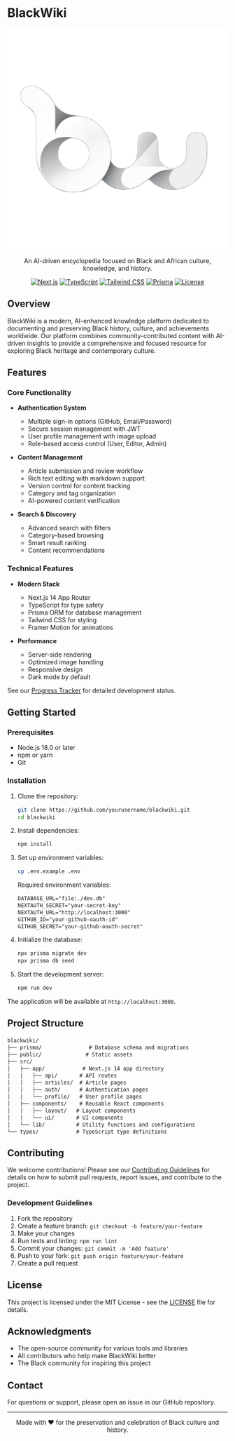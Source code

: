 # BlackWiki

<div align="center">

![BlackWiki Logo](public/bwikilogo.png)

An AI-driven encyclopedia focused on Black and African culture, knowledge, and history.

[![Next.js](https://img.shields.io/badge/Next.js-14-black)](https://nextjs.org/)
[![TypeScript](https://img.shields.io/badge/TypeScript-5-blue)](https://www.typescriptlang.org/)
[![Tailwind CSS](https://img.shields.io/badge/Tailwind-3-38B2AC)](https://tailwindcss.com/)
[![Prisma](https://img.shields.io/badge/Prisma-6-2D3748)](https://www.prisma.io/)
[![License](https://img.shields.io/badge/License-MIT-green.svg)](LICENSE)

</div>

## Overview

BlackWiki is a modern, AI-enhanced knowledge platform dedicated to documenting and preserving Black history, culture, and achievements worldwide. Our platform combines community-contributed content with AI-driven insights to provide a comprehensive and focused resource for exploring Black heritage and contemporary culture.

## Features

### Core Functionality

- **Authentication System**
  - Multiple sign-in options (GitHub, Email/Password)
  - Secure session management with JWT
  - User profile management with image upload
  - Role-based access control (User, Editor, Admin)

- **Content Management**
  - Article submission and review workflow
  - Rich text editing with markdown support
  - Version control for content tracking
  - Category and tag organization
  - AI-powered content verification

- **Search & Discovery**
  - Advanced search with filters
  - Category-based browsing
  - Smart result ranking
  - Content recommendations

### Technical Features

- **Modern Stack**
  - Next.js 14 App Router
  - TypeScript for type safety
  - Prisma ORM for database management
  - Tailwind CSS for styling
  - Framer Motion for animations

- **Performance**
  - Server-side rendering
  - Optimized image handling
  - Responsive design
  - Dark mode by default

See our [Progress Tracker](PROGRESS.md) for detailed development status.

## Getting Started

### Prerequisites

- Node.js 18.0 or later
- npm or yarn
- Git

### Installation

1. Clone the repository:
   ```bash
   git clone https://github.com/yourusername/blackwiki.git
   cd blackwiki
   ```

2. Install dependencies:
   ```bash
   npm install
   ```

3. Set up environment variables:
   ```bash
   cp .env.example .env
   ```
   Required environment variables:
   ```env
   DATABASE_URL="file:./dev.db"
   NEXTAUTH_SECRET="your-secret-key"
   NEXTAUTH_URL="http://localhost:3000"
   GITHUB_ID="your-github-oauth-id"
   GITHUB_SECRET="your-github-oauth-secret"
   ```

4. Initialize the database:
   ```bash
   npx prisma migrate dev
   npx prisma db seed
   ```

5. Start the development server:
   ```bash
   npm run dev
   ```

The application will be available at `http://localhost:3000`.

## Project Structure

```
blackwiki/
├── prisma/               # Database schema and migrations
├── public/              # Static assets
├── src/
│   ├── app/            # Next.js 14 app directory
│   │   ├── api/       # API routes
│   │   ├── articles/  # Article pages
│   │   ├── auth/      # Authentication pages
│   │   └── profile/   # User profile pages
│   ├── components/    # Reusable React components
│   │   ├── layout/   # Layout components
│   │   └── ui/       # UI components
│   └── lib/          # Utility functions and configurations
└── types/            # TypeScript type definitions
```

## Contributing

We welcome contributions! Please see our [Contributing Guidelines](CONTRIBUTING.md) for details on how to submit pull requests, report issues, and contribute to the project.

### Development Guidelines

1. Fork the repository
2. Create a feature branch: `git checkout -b feature/your-feature`
3. Make your changes
4. Run tests and linting: `npm run lint`
5. Commit your changes: `git commit -m 'Add feature'`
6. Push to your fork: `git push origin feature/your-feature`
7. Create a pull request

## License

This project is licensed under the MIT License - see the [LICENSE](LICENSE) file for details.

## Acknowledgments

- The open-source community for various tools and libraries
- All contributors who help make BlackWiki better
- The Black community for inspiring this project

## Contact

For questions or support, please open an issue in our GitHub repository.

---

<div align="center">
Made with ❤️ for the preservation and celebration of Black culture and history.
</div>
